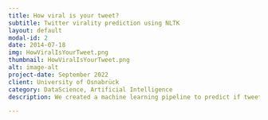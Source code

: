 ```yaml
---
title: How viral is your tweet?
subtitle: Twitter virality prediction using NLTK
layout: default
modal-id: 2
date: 2014-07-18
img: HowViralIsYourTweet.png
thumbnail: HowViralIsYourTweet.png
alt: image-alt
project-date: September 2022
client: University of Osnabrück
category: DataScience, Artificial Intelligence
description: We created a machine learning pipeline to predict if tweets go viral or not. <br> <br> Check out our [GitHub](https://github.com/fwollatz/MLinPractice)

---
```

